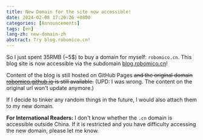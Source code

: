 ```yaml
---
title: New Domain for the site now accessible!
date: 2024-02-08 17:20:26 +0800
categories: [Announcements]
tags: [en]
lang-zh: new-domain-zh
abstract: Try blog.robomico.cn!
---
```


So I just spent 35RMB (~5$) to buy a domain for myself: `robomico.cn`. This blog site is now accessible via the subdomain [blog.robomico.cn](https://blog.robomico.cn)!

Content of the blog is still hosted on GitHub Pages ~~and the original domain [robomico.github.io](https://robomico.github.io) is still available.~~ (UPD: I was wrong. The content on the original url won't update anymore.)

If I decide to tinker any random things in the future, I would also attach them to my new domain.

**For International Readers:** I don't know whether the `.cn` domain is accessible outside China. If it is restricted and you have difficulty accessing the new domain, please let me know.
